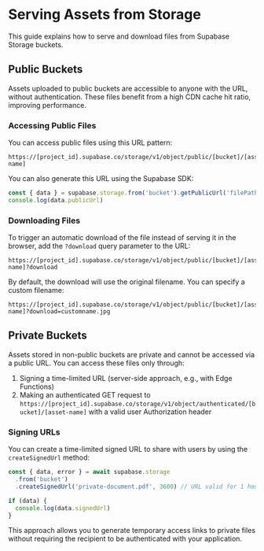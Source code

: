 # Serving Assets from Storage

This guide explains how to serve and download files from Supabase Storage buckets.

## Public Buckets

Assets uploaded to public buckets are accessible to anyone with the URL, without authentication. These files benefit from a high CDN cache hit ratio, improving performance.

### Accessing Public Files

You can access public files using this URL pattern:

```
https://[project_id].supabase.co/storage/v1/object/public/[bucket]/[asset-name]
```

You can also generate this URL using the Supabase SDK:

```javascript
const { data } = supabase.storage.from('bucket').getPublicUrl('filePath.jpg')
console.log(data.publicUrl)
```

### Downloading Files

To trigger an automatic download of the file instead of serving it in the browser, add the `?download` query parameter to the URL:

```
https://[project_id].supabase.co/storage/v1/object/public/[bucket]/[asset-name]?download
```

By default, the download will use the original filename. You can specify a custom filename:

```
https://[project_id].supabase.co/storage/v1/object/public/[bucket]/[asset-name]?download=customname.jpg
```

## Private Buckets

Assets stored in non-public buckets are private and cannot be accessed via a public URL. You can access these files only through:

1. Signing a time-limited URL (server-side approach, e.g., with Edge Functions)
2. Making an authenticated GET request to `https://[project_id].supabase.co/storage/v1/object/authenticated/[bucket]/[asset-name]` with a valid user Authorization header

### Signing URLs

You can create a time-limited signed URL to share with users by using the `createSignedUrl` method:

```javascript
const { data, error } = await supabase.storage
  .from('bucket')
  .createSignedUrl('private-document.pdf', 3600) // URL valid for 1 hour (3600 seconds)

if (data) {
  console.log(data.signedUrl)
}
```

This approach allows you to generate temporary access links to private files without requiring the recipient to be authenticated with your application.
